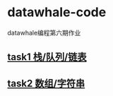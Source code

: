 # datawhale-code
datawhale编程第六期作业
## [task1 栈/队列/链表](https://github.com/ddu365/datawhale-code/blob/master/task1/desc.md) 
## [task2 数组/字符串](https://github.com/ddu365/datawhale-code/tree/master/task2/desc.md)
